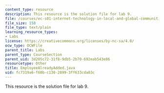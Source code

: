 ```yaml
---
content_type: resource
description: This resource is the solution file for lab 9.
file: /courses/ec-s01-internet-technology-in-local-and-global-communities-spring-2005-summer-2005/fc7319a6f60bc13028993ff633cda03c_EmployeeAlreadyAdded.java
file_size: 158
file_type: text/plain
learning_resource_types:
- Labs
license: https://creativecommons.org/licenses/by-nc-sa/4.0/
ocw_type: OCWFile
parent_title: Labs
parent_type: CourseSection
parent_uid: 3d205c72-31f8-9db5-2b70-692eab543e86
resourcetype: Other
title: EmployeeAlreadyAdded.java
uid: fc7319a6-f60b-c130-2899-3ff633cda03c
---
```

This resource is the solution file for lab 9.